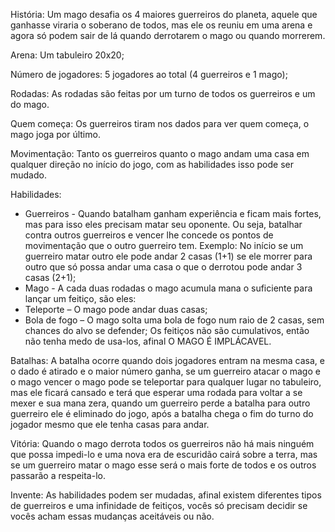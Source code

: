 História: Um mago desafia os 4 maiores guerreiros do planeta, aquele que ganhasse viraria o soberano de todos, mas ele os reuniu em uma arena e agora só podem sair de lá quando derrotarem o mago ou quando morrerem.

Arena: Um tabuleiro 20x20;

Número de jogadores: 5 jogadores ao total (4 guerreiros e 1 mago);

Rodadas: As rodadas são feitas por um turno de todos os guerreiros e um do mago.

Quem começa: Os guerreiros tiram nos dados para ver quem começa, o mago joga por último.

Movimentação: Tanto os guerreiros quanto o mago andam uma casa em qualquer direção no início do jogo, com as habilidades isso pode ser mudado.

Habilidades: 

* Guerreiros - Quando batalham ganham experiência e ficam mais fortes, mas para isso eles precisam matar seu oponente. Ou seja, batalhar contra outros guerreiros e vencer lhe concede os pontos de movimentação que o outro guerreiro tem. Exemplo: No início se um guerreiro matar outro ele pode andar 2 casas (1+1) se ele morrer para outro que só possa andar uma casa o que o derrotou pode andar 3 casas (2+1);
* Mago -  A cada duas rodadas o mago acumula mana o suficiente para lançar um feitiço, são eles: 
 * Teleporte – O mago pode andar duas casas;
 * Bola de fogo – O mago solta uma bola de fogo num raio de 2 casas, sem chances do alvo se defender;
Os feitiços não são cumulativos, então não tenha medo de usa-los, afinal O MAGO É IMPLÁCAVEL.

Batalhas: A batalha ocorre quando dois jogadores entram na mesma casa, e o dado é atirado e o maior número ganha, se um guerreiro atacar o mago e o mago vencer o mago pode se teleportar para qualquer lugar no tabuleiro, mas ele ficará cansado e terá que esperar uma rodada para voltar a se mexer e sua mana zera, quando um guerreiro perde a batalha para outro guerreiro ele é eliminado do jogo, após a batalha chega o fim do turno do jogador mesmo que ele tenha casas para andar.

Vitória: Quando o mago derrota todos os guerreiros não há mais ninguém que possa impedi-lo e uma nova era de escuridão cairá sobre a terra, mas se um guerreiro matar o mago esse será o mais forte de todos e os outros passarão a respeita-lo.

Invente: As habilidades podem ser mudadas, afinal existem diferentes tipos de guerreiros e uma infinidade de feitiços, vocês só precisam decidir se vocês acham essas mudanças aceitáveis ou não.
